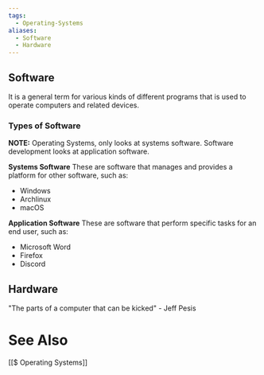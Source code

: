 ```yaml
---
tags:
  - Operating-Systems
aliases:
  - Software
  - Hardware
---
```

## Software
It is a general term for various kinds of different programs that is used to operate computers and related devices.

### Types of Software
**NOTE:** Operating Systems, only looks at systems software. Software development looks at application software.

**Systems Software**
These are software that manages and provides a platform for other software, such as:
- Windows
- Archlinux
- macOS

**Application Software**
These are software that perform specific tasks for an end user, such as:
- Microsoft Word
- Firefox
- Discord

## Hardware
"The parts of a computer that can be kicked" - Jeff Pesis

# See Also
[[$ Operating Systems]]